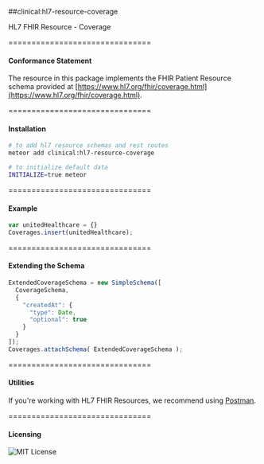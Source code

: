 ##clinical:hl7-resource-coverage

HL7 FHIR Resource - Coverage


===============================
#### Conformance Statement  

The resource in this package implements the FHIR Patient Resource schema provided at  [https://www.hl7.org/fhir/coverage.html](https://www.hl7.org/fhir/coverage.html).  


===============================
#### Installation  

````bash
# to add hl7 resource schemas and rest routes
meteor add clinical:hl7-resource-coverage

# to initialize default data
INITIALIZE=true meteor
````

===============================
#### Example   

```js
var unitedHealthcare = {}
Coverages.insert(unitedHealthcare);
```

===============================
#### Extending the Schema

```js
ExtendedCoverageSchema = new SimpleSchema([
  CoverageSchema,
  {
    "createdAt": {
      "type": Date,
      "optional": true
    }
  }
]);
Coverages.attachSchema( ExtendedCoverageSchema );
```



===============================
#### Utilities  

If you're working with HL7 FHIR Resources, we recommend using [Postman](https://chrome.google.com/webstore/detail/postman/fhbjgbiflinjbdggehcddcbncdddomop?hl=en).




===============================
#### Licensing  

![MIT License](https://img.shields.io/badge/license-MIT-blue.svg)
